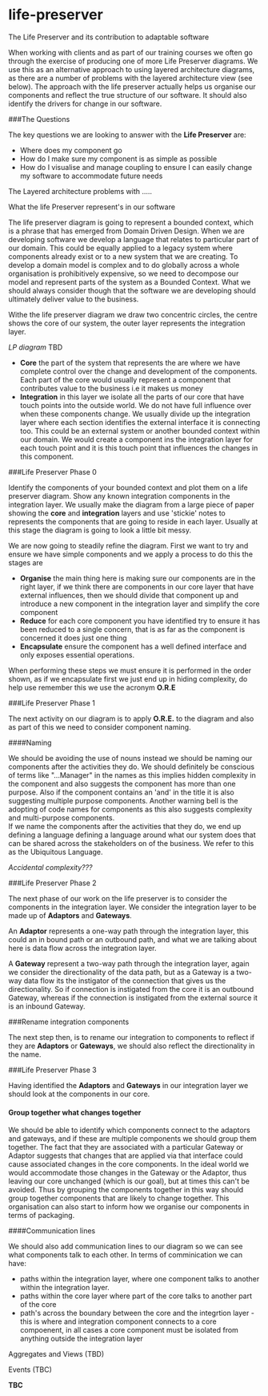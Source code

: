 # life-preserver
The Life Preserver and its contribution to adaptable software

When working with clients and as part of our training courses we often go through the exercise of producing one of more Life Preserver diagrams. We use this as an alternative approach to using layered architecture diagrams, as there are a number of problems with the layered architecture view (see below). The approach with the life preserver actually helps us organise our components and reflect the true structure of our software. It should also identify the drivers for change in our software.

###The Questions 

The key questions we are looking to answer with the **Life Preserver**  are:

* Where does my component go
* How do I make sure my component is as simple as possible
* How do I visualise and manage coupling to ensure I can easily change my software to accommodate future needs 

The Layered architecture
problems with .....

What the life Preserver represent's in our software

The life preserver diagram is going to represent a bounded context, which is a phrase that has emerged from Domain Driven Design. When we are developing software we develop a language that relates to particular part of our domain. This could be equally applied to a legacy system where components already exist or to a new system that we are creating. To develop a domain model is complex and to do globally across a whole organisation is prohibitively expensive, so we need to decompose our model and represent parts of the system as a Bounded Context.  What we should always consider though that the software we are developing should ultimately deliver value to the business.   

Withe the life preserver diagram we draw two concentric circles, the centre shows the core of our system, the outer layer represents the integration layer.

*LP diagram* TBD

* **Core** the part of the system that represents the are where we have complete control over the change and development of the components. Each part of the core would usually represent a component that contributes value to the business i.e it makes us money
* **Integration** in this layer we isolate all the parts of our core that have touch points into the outside world. We do not have full influence over when these components change. We usually divide up the integration layer where each section identifies the external interface it is connecting too. This could be an external system or another bounded context within our domain. We would create a component ins the integration layer for each touch point and it is this touch point that influences the changes in this component.

###Life Preserver Phase 0 

Identify the components of your bounded context and plot them on a life preserver diagram. Show any known integration components in the integration layer. We usually make the diagram from a large piece of paper showing the **core** and **integration** layers and use 'stickie' notes to represents the components that are going to reside in each layer. Usually at this stage the diagram is going to look a little bit messy.

We are now going to steadily refine the diagram. First we want to try and ensure we have simple components and we apply a process to do this the stages are

* **Organise** the main thing here is making sure our components are in the right layer, if we think there are components in our core layer that have external influences, then we should divide that component up and introduce a new component in the integration layer and simplify the core component
* **Reduce** for each core component you have identified try to ensure it has been reduced to a single concern, that is as far as the component is concerned it does just one thing 
* **Encapsulate** ensure the component has a well defined interface and only exposes essential operations. 

When performing these steps we must ensure it is performed in the order shown, as if we encapsulate first we just end up in hiding complexity, do help use remember this we use the acronym **O.R.E**

###Life Preserver Phase 1

The next activity on our diagram is to apply **O.R.E.** to the diagram and also as part of this we need to consider component naming. 

####Naming

We should be avoiding the use of nouns instead we should be naming our components after the activities they do. We should definitely be conscious of terms like "...Manager" in the names as this implies hidden complexity in the component and also suggests the component has more than one purpose. Also if the component contains an 'and' in the title it is also suggesting multiple purpose components. Another warning bell is the adopting of code names for components as this also suggests complexity and multi-purpose components.  
If we name the components after the activities that they do, we end up defining a language defining a language around what our system does that can be shared across the stakeholders on of the business.  We refer to this as the Ubiquitous Language. 

*Accidental complexity???*

###Life Preserver Phase 2

The next phase of our work on the  life preserver is to consider the components in the integration layer. We consider the integration layer to be made up of **Adaptors** and **Gateways**.

An **Adaptor** represents a one-way path through the integration layer, this could an in bound path or an outbound path, and what we are talking about here is data flow across the integration layer. 

A **Gateway** represent a two-way path through the integration layer, again we consider the directionality of the data path, but as a Gateway is a two-way data flow its the instigator of the connection that gives us the directionality. So if connection is instigated from the core it is an outbound Gateway, whereas if the connection is instigated from the external source it is an inbound Gateway.

###Rename integration components

The next step then,  is to rename our integration to components to reflect if they are **Adaptors** or **Gateways**, we should also reflect the directionality in the name.

###Life Preserver Phase 3

Having identified the **Adaptors** and **Gateways** in our integration layer we should look at the components in our core. 

#### Group together what changes together

We should be able to identify which components connect to the adaptors and gateways, and if these are multiple components we should group them together.  The fact that they are associated with a particular Gateway or Adaptor suggests that changes that are applied via that interface could cause associated changes in the core components. In the ideal world we would accommodate those changes in the Gateway or the Adaptor, thus leaving our core unchanged (which is our goal), but at times this can't be avoided. Thus by grouping the components together in this way should group together components that are likely to change together. This organisation can also start to inform how we organise our components in terms of packaging. 

####Communication lines

We should also add communication lines to our diagram so we can see what components talk to each other. In terms of comminication  we can have: 

* paths within the integration layer, where one component talks to another within the integration layer.
* paths within the core layer where part of the core talks to another part of the core
* path's across the boundary between the core and the integrtion layer - this is where and integration component connects to a core compoenent, in all cases a core component must be isolated from anything outside the integration layer 

Aggregates and Views (TBD)

Events (TBC)

**TBC**
